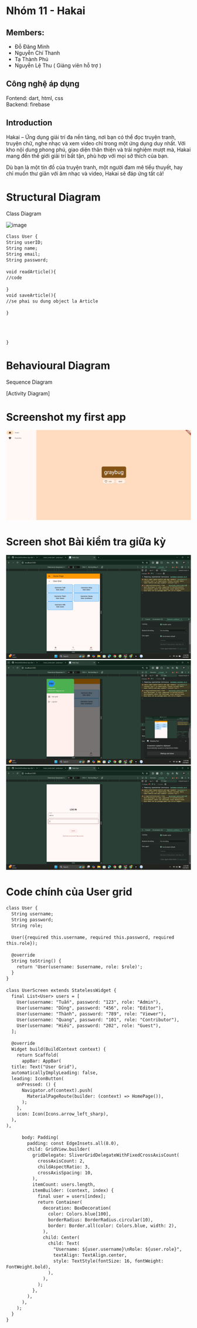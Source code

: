 # Nhóm 11 - Hakai

## Members:
- Đỗ Đăng Minh
- Nguyễn Chí Thanh
- Tạ Thành Phú
- Nguyễn Lệ Thu ( Giảng viên hỗ trợ ) 

## Công nghệ áp dụng 
Fontend: dart, html, css  
Backend: firebase

## Introduction
Hakai – Ứng dụng giải trí đa nền tảng, nơi bạn có thể đọc truyện tranh, truyện chữ, nghe nhạc và xem video chỉ trong một ứng dụng duy nhất. Với kho nội dung phong phú, giao diện thân thiện và trải nghiệm mượt mà, Hakai mang đến thế giới giải trí bất tận, phù hợp với mọi sở thích của bạn.

Dù bạn là một tín đồ của truyện tranh, một người đam mê tiểu thuyết, hay chỉ muốn thư giãn với âm nhạc và video, Hakai sẽ đáp ứng tất cả! 

# Structural Diagram

Class Diagram

![image](https://github.com/user-attachments/assets/4a72a016-1007-4a1e-b5a0-45283eede917)

```
Class User {
String userID;
String name;
String email;
String password;

void readArticle(){
//code

}
void saveArticle(){
//se phai su dung object la Article

}




}

```

# Behavioural Diagram

Sequence Diagram


[Activity Diagram]
# Screenshot my first app
![Image](<./hakai/assets/Screenshot.jpg>)


# Screen shot Bài kiểm tra giữa kỳ 
![Image](<./hakai/assets/Screenshot 2025-01-06 143824.png>)
![Image](<./hakai/assets/Screenshot 2025-01-06 143834.png>)
![Image](<./hakai/assets/Screenshot 2025-01-06 143857.png>)

# Code chính của User grid 
```
class User {
  String username;
  String password;
  String role;

  User({required this.username, required this.password, required this.role});

  @override
  String toString() {
    return 'User(username: $username, role: $role)';
  }
}

class UserScreen extends StatelessWidget {
  final List<User> users = [
    User(username: "Tuấn", password: "123", role: "Admin"),
    User(username: "Dũng", password: "456", role: "Editor"),
    User(username: "Thành", password: "789", role: "Viewer"),
    User(username: "Quang", password: "101", role: "Contributor"),
    User(username: "Hiếu", password: "202", role: "Guest"),
  ];

  @override
  Widget build(BuildContext context) {
    return Scaffold(
      appBar: AppBar(
  title: Text("User Grid"),
  automaticallyImplyLeading: false,
  leading: IconButton(
    onPressed: () {
      Navigator.of(context).push(
        MaterialPageRoute(builder: (context) => HomePage()),
      );
    },
    icon: Icon(Icons.arrow_left_sharp),
  ),
),

      body: Padding(
        padding: const EdgeInsets.all(8.0),
        child: GridView.builder(
          gridDelegate: SliverGridDelegateWithFixedCrossAxisCount(
            crossAxisCount: 2,
            childAspectRatio: 3,
            crossAxisSpacing: 10,
          ),
          itemCount: users.length,
          itemBuilder: (context, index) {
            final user = users[index];
            return Container(
              decoration: BoxDecoration(
                color: Colors.blue[100],
                borderRadius: BorderRadius.circular(10),
                border: Border.all(color: Colors.blue, width: 2),
              ),
              child: Center(
                child: Text(
                  "Username: ${user.username}\nRole: ${user.role}",
                  textAlign: TextAlign.center,
                  style: TextStyle(fontSize: 16, fontWeight: FontWeight.bold),
                ),
              ),
            );
          },
        ),
      ),
    );
  }
}
```
